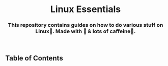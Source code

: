 <div align="center">

# Linux Essentials

### This repository contains guides on how to do various stuff on Linux🐧. Made with 💖 &amp; lots of  caffeine🍵.
</div>
<br/>

## Table of Contents
